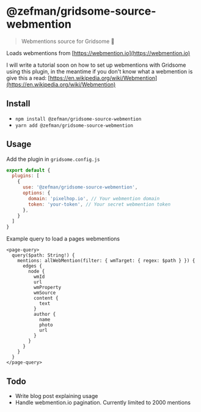 # @zefman/gridsome-source-webmention

> Webmentions source for Gridsome 💬

Loads webmentions from [https://webmention.io](https://webmention.io)

I will write a tutorial soon on how to set up webmentions with Gridsome using this plugin, in the meantime if you don't know what a webmention is give 
this a read: [https://en.wikipedia.org/wiki/Webmention](https://en.wikipedia.org/wiki/Webmention)

## Install
- `npm install @zefman/gridsome-source-webmention`
- `yarn add @zefman/gridsome-source-webmention`

## Usage

Add the plugin in `gridsome.config.js`

```js
export default {
  plugins: [
    {
      use: '@zefman/gridsome-source-webmention',
      options: {
        domain: 'pixelhop.io', // Your webmention domain
        token: 'your-token', // Your secret webmention token
      },
    }
  ]
}
```

Example query to load a pages webmentions

```
<page-query>
  query($path: String!) {
    mentions: allWebMention(filter: { wmTarget: { regex: $path } }) {
      edges {
        node {
          wmId
          url
          wmProperty
          wmSource
          content {
            text
          }
          author {
            name
            photo
            url
          }
        }
      }
    }
  }
</page-query>
```

## Todo

* Write blog post explaining usage
* Handle webmention.io pagination. Currently limited to 2000 mentions